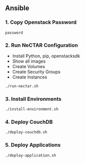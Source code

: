 ## Ansible

### 1. Copy Openstack Password

```
password
```

### 2. Run NeCTAR Configuration

* Install Python, pip, openstacksdk
* Show all images
* Create Volumes
* Create Security Groups
* Create Instances

```bash
./run-nectar.sh
```

### 3. Install Environments

```bash
./install-environment.sh
```

### 4. Deploy CouchDB

```bash
./deploy-couchdb.sh
```

### 5. Deploy Applications

```bash
./deploy-application.sh
```